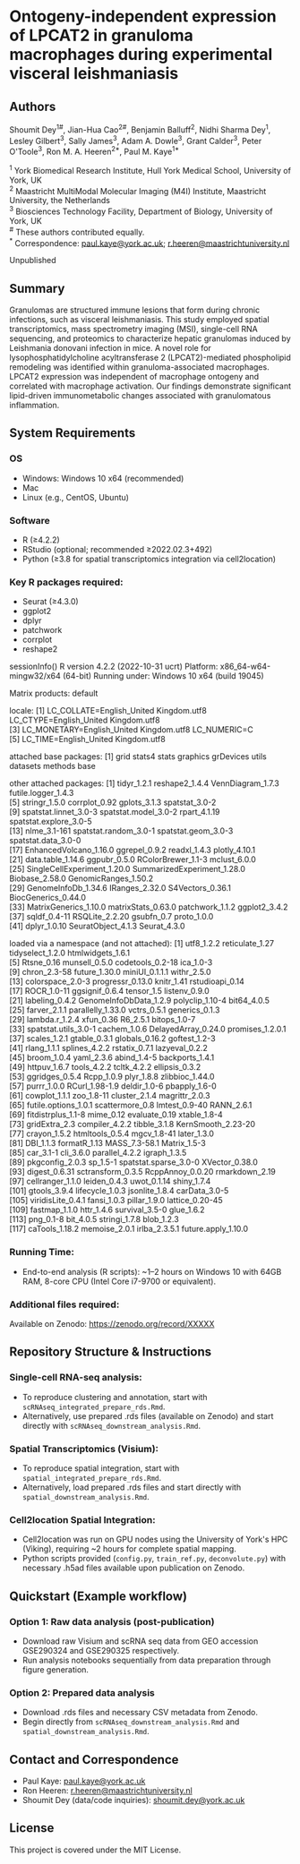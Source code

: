 # Ontogeny-independent expression of LPCAT2 in granuloma macrophages during experimental visceral leishmaniasis

## Authors
Shoumit Dey<sup>1#</sup>, Jian-Hua Cao<sup>2#</sup>, Benjamin Balluff<sup>2</sup>, Nidhi Sharma Dey<sup>1</sup>, Lesley Gilbert<sup>3</sup>, Sally James<sup>3</sup>, Adam A. Dowle<sup>3</sup>, Grant Calder<sup>3</sup>, Peter O'Toole<sup>3</sup>, Ron M. A. Heeren<sup>2*</sup>, Paul M. Kaye<sup>1*</sup>

<sup>1</sup> York Biomedical Research Institute, Hull York Medical School, University of York, UK  
<sup>2</sup> Maastricht MultiModal Molecular Imaging (M4I) Institute, Maastricht University, the Netherlands  
<sup>3</sup> Biosciences Technology Facility, Department of Biology, University of York, UK  
<sup>#</sup> These authors contributed equally.  
<sup>*</sup> Correspondence: paul.kaye@york.ac.uk; r.heeren@maastrichtuniversity.nl

Unpublished

## Summary

Granulomas are structured immune lesions that form during chronic infections, such as visceral leishmaniasis. This study employed spatial transcriptomics, mass spectrometry imaging (MSI), single-cell RNA sequencing, and proteomics to characterize hepatic granulomas induced by Leishmania donovani infection in mice. A novel role for lysophosphatidylcholine acyltransferase 2 (LPCAT2)-mediated phospholipid remodeling was identified within granuloma-associated macrophages. LPCAT2 expression was independent of macrophage ontogeny and correlated with macrophage activation. Our findings demonstrate significant lipid-driven immunometabolic changes associated with granulomatous inflammation.

## System Requirements

### OS
- Windows: Windows 10 x64 (recommended)
- Mac
- Linux (e.g., CentOS, Ubuntu)

### Software
- R (≥4.2.2)
- RStudio (optional; recommended ≥2022.02.3+492)
- Python (≥3.8 for spatial transcriptomics integration via cell2location)

### Key R packages required:
- Seurat (≥4.3.0)
- ggplot2
- dplyr
- patchwork
- corrplot
- reshape2

sessionInfo()
R version 4.2.2 (2022-10-31 ucrt)
Platform: x86_64-w64-mingw32/x64 (64-bit)
Running under: Windows 10 x64 (build 19045)

Matrix products: default

locale:
[1] LC_COLLATE=English_United Kingdom.utf8  LC_CTYPE=English_United Kingdom.utf8   
[3] LC_MONETARY=English_United Kingdom.utf8 LC_NUMERIC=C                           
[5] LC_TIME=English_United Kingdom.utf8    

attached base packages:
[1] grid      stats4    stats     graphics  grDevices utils     datasets  methods   base     

other attached packages:
 [1] tidyr_1.2.1                 reshape2_1.4.4              VennDiagram_1.7.3           futile.logger_1.4.3        
 [5] stringr_1.5.0               corrplot_0.92               gplots_3.1.3                spatstat_3.0-2             
 [9] spatstat.linnet_3.0-3       spatstat.model_3.0-2        rpart_4.1.19                spatstat.explore_3.0-5     
[13] nlme_3.1-161                spatstat.random_3.0-1       spatstat.geom_3.0-3         spatstat.data_3.0-0        
[17] EnhancedVolcano_1.16.0      ggrepel_0.9.2               readxl_1.4.3                plotly_4.10.1              
[21] data.table_1.14.6           ggpubr_0.5.0                RColorBrewer_1.1-3          mclust_6.0.0               
[25] SingleCellExperiment_1.20.0 SummarizedExperiment_1.28.0 Biobase_2.58.0              GenomicRanges_1.50.2       
[29] GenomeInfoDb_1.34.6         IRanges_2.32.0              S4Vectors_0.36.1            BiocGenerics_0.44.0        
[33] MatrixGenerics_1.10.0       matrixStats_0.63.0          patchwork_1.1.2             ggplot2_3.4.2              
[37] sqldf_0.4-11                RSQLite_2.2.20              gsubfn_0.7                  proto_1.0.0                
[41] dplyr_1.0.10                SeuratObject_4.1.3          Seurat_4.3.0               

loaded via a namespace (and not attached):
  [1] utf8_1.2.2             reticulate_1.27        tidyselect_1.2.0       htmlwidgets_1.6.1     
  [5] Rtsne_0.16             munsell_0.5.0          codetools_0.2-18       ica_1.0-3             
  [9] chron_2.3-58           future_1.30.0          miniUI_0.1.1.1         withr_2.5.0           
 [13] colorspace_2.0-3       progressr_0.13.0       knitr_1.41             rstudioapi_0.14       
 [17] ROCR_1.0-11            ggsignif_0.6.4         tensor_1.5             listenv_0.9.0         
 [21] labeling_0.4.2         GenomeInfoDbData_1.2.9 polyclip_1.10-4        bit64_4.0.5           
 [25] farver_2.1.1           parallelly_1.33.0      vctrs_0.5.1            generics_0.1.3        
 [29] lambda.r_1.2.4         xfun_0.36              R6_2.5.1               bitops_1.0-7          
 [33] spatstat.utils_3.0-1   cachem_1.0.6           DelayedArray_0.24.0    promises_1.2.0.1      
 [37] scales_1.2.1           gtable_0.3.1           globals_0.16.2         goftest_1.2-3         
 [41] rlang_1.1.1            splines_4.2.2          rstatix_0.7.1          lazyeval_0.2.2        
 [45] broom_1.0.4            yaml_2.3.6             abind_1.4-5            backports_1.4.1       
 [49] httpuv_1.6.7           tools_4.2.2            tcltk_4.2.2            ellipsis_0.3.2        
 [53] ggridges_0.5.4         Rcpp_1.0.9             plyr_1.8.8             zlibbioc_1.44.0       
 [57] purrr_1.0.0            RCurl_1.98-1.9         deldir_1.0-6           pbapply_1.6-0         
 [61] cowplot_1.1.1          zoo_1.8-11             cluster_2.1.4          magrittr_2.0.3        
 [65] futile.options_1.0.1   scattermore_0.8        lmtest_0.9-40          RANN_2.6.1            
 [69] fitdistrplus_1.1-8     mime_0.12              evaluate_0.19          xtable_1.8-4          
 [73] gridExtra_2.3          compiler_4.2.2         tibble_3.1.8           KernSmooth_2.23-20    
 [77] crayon_1.5.2           htmltools_0.5.4        mgcv_1.8-41            later_1.3.0           
 [81] DBI_1.1.3              formatR_1.13           MASS_7.3-58.1          Matrix_1.5-3          
 [85] car_3.1-1              cli_3.6.0              parallel_4.2.2         igraph_1.3.5          
 [89] pkgconfig_2.0.3        sp_1.5-1               spatstat.sparse_3.0-0  XVector_0.38.0        
 [93] digest_0.6.31          sctransform_0.3.5      RcppAnnoy_0.0.20       rmarkdown_2.19        
 [97] cellranger_1.1.0       leiden_0.4.3           uwot_0.1.14            shiny_1.7.4           
[101] gtools_3.9.4           lifecycle_1.0.3        jsonlite_1.8.4         carData_3.0-5         
[105] viridisLite_0.4.1      fansi_1.0.3            pillar_1.9.0           lattice_0.20-45       
[109] fastmap_1.1.0          httr_1.4.6             survival_3.5-0         glue_1.6.2            
[113] png_0.1-8              bit_4.0.5              stringi_1.7.8          blob_1.2.3            
[117] caTools_1.18.2         memoise_2.0.1          irlba_2.3.5.1          future.apply_1.10.0  

### Running Time:
- End-to-end analysis (R scripts): ~1–2 hours on Windows 10 with 64GB RAM, 8-core CPU (Intel Core i7-9700 or equivalent).

### Additional files required:
Available on Zenodo: https://zenodo.org/record/XXXXX

## Repository Structure & Instructions

### Single-cell RNA-seq analysis:
- To reproduce clustering and annotation, start with `scRNAseq_integrated_prepare_rds.Rmd`.
- Alternatively, use prepared .rds files (available on Zenodo) and start directly with `scRNAseq_downstream_analysis.Rmd`.

### Spatial Transcriptomics (Visium):
- To reproduce spatial integration, start with `spatial_integrated_prepare_rds.Rmd`.
- Alternatively, load prepared .rds files and start directly with `spatial_downstream_analysis.Rmd`.

### Cell2location Spatial Integration:
- Cell2location was run on GPU nodes using the University of York's HPC (Viking), requiring ~2 hours for complete spatial mapping.
- Python scripts provided (`config.py`, `train_ref.py`, `deconvolute.py`) with necessary .h5ad files available upon publication on Zenodo.

## Quickstart (Example workflow)

### Option 1: Raw data analysis (post-publication)
- Download raw Visium and scRNA seq data from GEO accession GSE290324 and GSE290325 respectively.
- Run analysis notebooks sequentially from data preparation through figure generation.

### Option 2: Prepared data analysis
- Download .rds files and necessary CSV metadata from Zenodo.
- Begin directly from `scRNAseq_downstream_analysis.Rmd` and `spatial_downstream_analysis.Rmd`.

## Contact and Correspondence
- Paul Kaye: paul.kaye@york.ac.uk
- Ron Heeren: r.heeren@maastrichtuniversity.nl
- Shoumit Dey (data/code inquiries): shoumit.dey@york.ac.uk

## License
This project is covered under the MIT License.
